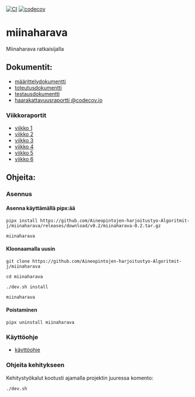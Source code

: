 [![CI](https://github.com/Aineopintojen-harjoitustyo-Algoritmit-j/miinaharava/actions/workflows/auto.yml/badge.svg)](https://github.com/Aineopintojen-harjoitustyo-Algoritmit-j/miinaharava/actions/workflows/auto.yml)
[![codecov](https://codecov.io/gh/Aineopintojen-harjoitustyo-Algoritmit-j/miinaharava/graph/badge.svg?token=KK71RE0U3O)](https://codecov.io/gh/Aineopintojen-harjoitustyo-Algoritmit-j/miinaharava)
# miinaharava
Miinaharava ratkaisijalla

## Dokumentit:
- [määrittelydokumentti](doc/m%C3%A4%C3%A4rittelydokumentti.pdf)
- [toteutusdokumentti](doc/toteutusdokumentti.pdf)
- [testausdokumentti](doc/testausdokumentti.pdf)
- [haarakattavuusraportti @codecov.io](https://codecov.io/gh/Aineopintojen-harjoitustyo-Algoritmit-j/miinaharava)


### Viikkoraportit
- [viikko 1](doc/viikkoraportti1.pdf)
- [viikko 2](doc/viikkoraportti2.pdf)
- [viikko 3](doc/viikkoraportti3.pdf)
- [viikko 4](doc/viikkoraportti4.pdf)
- [viikko 5](doc/viikkoraportti5.pdf)
- [viikko 6](doc/viikkoraportti6.pdf)
  
## Ohjeita:

### Asennus

#### Asenna käyttämällä pipx:ää
`pipx install https://github.com/Aineopintojen-harjoitustyo-Algoritmit-j/miinaharava/releases/download/v0.2/miinaharava-0.2.tar.gz`

`miinaharava`

#### Kloonaamalla uusin
`git clone https://github.com/Aineopintojen-harjoitustyo-Algoritmit-j/miinaharava`

`cd miinaharava`

`./dev.sh install`

`miinaharava`

#### Poistaminen
`pipx uninstall miinaharava`

### Käyttöohje
- [käyttöohje](doc/käyttöohje.pdf)

### Ohjeita kehitykseen
Kehitystyökalut kootusti ajamalla projektin juuressa komento:

`./dev.sh`
